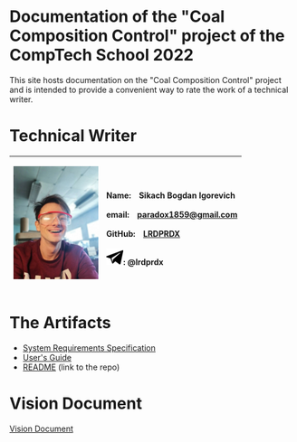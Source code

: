 # Documentation of the "Coal Composition Control" project of the CompTech School 2022

This site hosts documentation on the "Coal Composition Control" project and is intended to provide a convenient way to rate the
work of a technical writer.

# Technical Writer

|<p float="center"><img src="diagrams/bogdan.png" width="150px;"/>|<br>Name:&emsp;Sikach Bogdan Igorevich</br><br>email:&emsp;paradox1859@gmail.com</br><br>GitHub:&emsp;[LRDPRDX](https://github.com/LRDPRDX)</br><br>![tg](diagrams/tg.png): @lrdprdx</br>|
| :---: |:--- |

# The Artifacts

* [System Requirements Specification](srs/srs.md)
* [User's Guide](users_guide/users_numbered.md)
* [README](https://github.com/comptech-winter-school/coal-composition-control) (link to the repo)

# Vision Document

[Vision Document](vision_document/vision_numbered.md)
